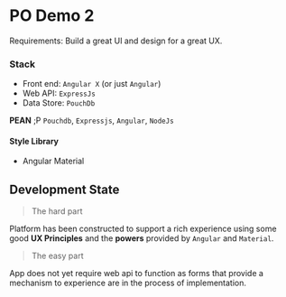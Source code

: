 # PO Demo 2

Requirements: Build a great UI and design for a great UX.

### Stack

- Front end: `Angular X` (or just `Angular`)
- Web API: `ExpressJs`
- Data Store: `PouchDb`

**PEAN** ;P `Pouchdb`, `Expressjs`, `Angular`, `NodeJs`

#### Style Library

- Angular Material

## Development State

> The hard part

Platform has been constructed to support a rich experience using some good **UX Principles** and the **powers** provided by `Angular` and `Material`. 

> The easy part

App does not yet require web api to function as forms that provide a mechanism to experience are in the process of implementation.
